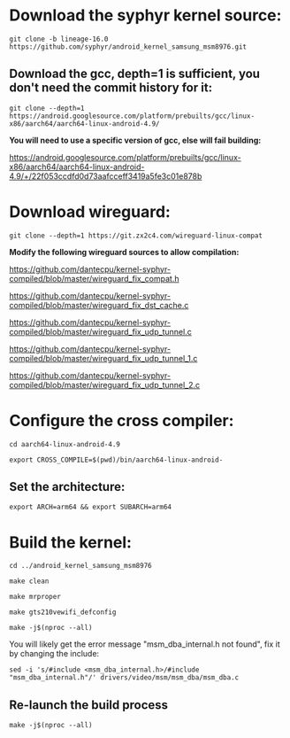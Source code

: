 # Download the syphyr kernel source:

`git clone -b lineage-16.0 https://github.com/syphyr/android_kernel_samsung_msm8976.git`

## Download the gcc, depth=1 is sufficient, you don't need the commit history for it:

`git clone --depth=1 https://android.googlesource.com/platform/prebuilts/gcc/linux-x86/aarch64/aarch64-linux-android-4.9/`

**You will need to use a specific version of gcc, else will fail building:**

https://android.googlesource.com/platform/prebuilts/gcc/linux-x86/aarch64/aarch64-linux-android-4.9/+/22f053ccdfd0d73aafcceff3419a5fe3c01e878b

# Download wireguard:

```git clone --depth=1 https://git.zx2c4.com/wireguard-linux-compat```

**Modify the following wireguard sources to allow compilation:**

https://github.com/dantecpu/kernel-syphyr-compiled/blob/master/wireguard_fix_compat.h

https://github.com/dantecpu/kernel-syphyr-compiled/blob/master/wireguard_fix_dst_cache.c

https://github.com/dantecpu/kernel-syphyr-compiled/blob/master/wireguard_fix_udp_tunnel.c

https://github.com/dantecpu/kernel-syphyr-compiled/blob/master/wireguard_fix_udp_tunnel_1.c

https://github.com/dantecpu/kernel-syphyr-compiled/blob/master/wireguard_fix_udp_tunnel_2.c

# Configure the cross compiler:
`cd aarch64-linux-android-4.9`

`export CROSS_COMPILE=$(pwd)/bin/aarch64-linux-android-`

## Set the architecture:

`export ARCH=arm64 && export SUBARCH=arm64`

# Build the kernel:

`cd ../android_kernel_samsung_msm8976`

`make clean`

`make mrproper`

`make gts210vewifi_defconfig`

`make -j$(nproc --all)`

You will likely get the error message "msm_dba_internal.h not found", fix it by changing the include:

``sed -i 's/#include <msm_dba_internal.h>/#include "msm_dba_internal.h"/' drivers/video/msm/msm_dba/msm_dba.c``

## Re-launch the build process

`make -j$(nproc --all)`
